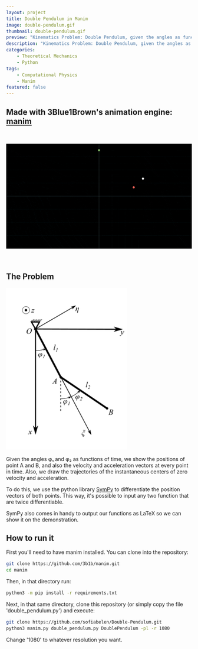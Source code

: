 ```yaml
---
layout: project
title: Double Pendulum in Manim
image: double-pendulum.gif
thumbnail: double-pendulum.gif
preview: "Kinematics Problem: Double Pendulum, given the angles as functions of time, made with 3Blue1Brown's animation engine, Manim."
description: "Kinematics Problem: Double Pendulum, given the angles as functions of time, made with 3Blue1Brown's animation engine, Manim."
categories:
    - Theoretical Mechanics
    - Python
tags:
    - Computational Physics
    - Manim
featured: false
---
```


## Made with 3Blue1Brown's animation engine: [manim](https://github.com/3b1b/manim)

<br/>

![huge](/images/double-pendulum.gif)

<br/>

## The Problem

![small](/images/double-pendulum-diagram.png)

Given the angles φ₁ and φ₂ as functions of time, we show the positions of point A and B, and also the velocity and acceleration vectors at every point in time. Also, we draw the trajectories of the instantaneous centers of zero velocity and acceleration.

To do this, we use the python library [SymPy](https://www.sympy.org/en/index.html) to differentiate the position vectors of both points. This way, it's possible to input any two function that are twice differentiable.

SymPy also comes in handy to output our functions as LaTeX so we can show it on the demonstration.

## How to run it

First you'll need to have manim installed. You can clone into the repository:

```sh
git clone https://github.com/3b1b/manim.git
cd manim
```

Then, in that directory run:

```sh
python3 -m pip install -r requirements.txt
```

Next, in that same directory, clone this repository (or simply copy the file 'double_pendulum.py') and execute:

```sh
git clone https://github.com/sofiabelen/Double-Pendulum.git
python3 manim.py double_pendulum.py DoublePendulum -pl -r 1080
```

Change '1080' to whatever resolution you want.


